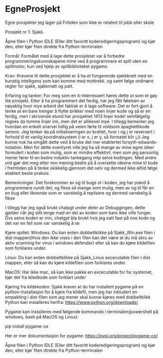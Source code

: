# EgneProsjekt
Egne prosjekter jeg lager på Fritiden som ikke er relatert til jobb eller skole


Prosjekt nr 1:
Sjakk.


Åpne filen i Python IDLE (Eller ditt favoritt koderedigeringsprogram) og kjør den, eller kjør filen direkte fra Python-terminalen

Formål:
Formålet med å lage dette prosjektet var å forbedre programmeringskunnskapene mine ved å programmere et spill uten en spillmotor, kun ved hjelp av spillbiblioteket pygame.

Krav:
Kravene til dette prosjektet er å ha et fungerende sjakkbrett med en kunstig intelligens som kan komme med mottrekk. og samt følge ordinære regler for sjakk, sjakkmatt og patt.

Erfaring og tanker:
For meg som en it-interressert høres dette ut som et gøy lite prosjekt. Etter å ha programmert det ferdig, har jeg fått følelsen av nøyaktig hvor mye arbeid det faktisk er å lage software.
Det er fort gjort å tenke at en bare trenger å flytte brikker med noen linjer kode og så er en ferdig, men i skrivende stund har prosjektet 1413 linjer kode! selvfølgelig regnes da tomme linjer inn, men det er allikevel mye.
I tillegg bemerker jeg hvordan en enkelt snarvei tidlig på veien førte til voldsom spaghettikode senere. Jeg tenker da på initialiseringen av brettet, hvor i og j er reversert i forhold til et vanlig koordinatsystem (i er x, j er y, så formatet blir j,i)
Jeg kunne nok ha omgått dette ved å bruke det mer etablertet forsyth-edwards-notation. Men for dette eventyret ville jeg ha så mange av mine egne ideer formulert i koden som mulig, som er mindre effektivt;
men som jeg personlig mener fører til en bedre induktiv tankegang mtp selve kodingen. Med andre ord gjør det meg etter min mening bedre på å oversette ideene mine til kode i fremtiden på å tenke skikkelig gjennom det selv og dermed ikke alltid følge etablert beste praksis.

Bemerkninger:
Det forekommer av og til bugs ol i koden, jeg har prøvd å programmere rundt det, og fikse så mange som mulig, men av og til får en en bug eller liknende som er vanskelig å replisere og dermed vanskelig å fikse

I tillegg har jeg også brukt chatpgt under deler av Debuggingen, dette gjelder når jeg slitt lenge med en del av koden som bare ikke ville funger. Dvs selve koden er min, chatgpt bla brukt hvis jeg satt fast på noe kode og det var en feil som var vanskelig å se

Kjøre spillet:
Windows:
Du kan enten dobbeltklikke på Sjakk_Win.exe filen i dist mappen(Hvis den ikke vises i den filen kan det være at du må skru av aktiv scanning for virus i windows defender) eller så kan du kjøre kildefilen som forklares under.

Linux:
Du kan enten dobbeltklikke på Sjakk_Linux excecutable filen i dist mappen, eller så kan du kjøre kildefilen som forklares under.

MacOS:
Har ikke mac, så kan ikke pakke en excecutable for for systemet, kjør det fra kiledkode som forklart under

Kjøring fra kildekoden:
Sjakk krever at du har installert pygame på en python-installasjon for å kjøre fra kildefil, men jeg har inkludert en ompakting i dist-filen som jeg mener skal kunne kjøres med dobbeltklikk
Python kan installeres herfra:
https://www.python.org/downloads/

Pygame kan installeres med følgende kommando i terminalen(powershell på windows, bash på MacOS og Linux):

pip install pygame-ce

Her er mer dokumentasjon for pygame:
https://pypi.org/project/pygame-ce/

Åpne filen i Python IDLE (Eller ditt favoritt koderedigeringsprogram) og kjør den, eller kjør filen direkte fra Python-terminalen
